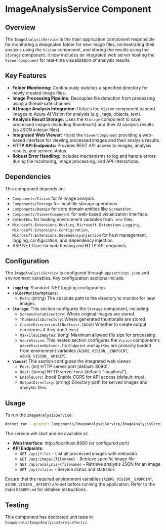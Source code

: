 # ImageAnalysisService Component

## Overview
The `ImageAnalysisService` is the main application component responsible for monitoring a designated folder for new image files, orchestrating their analysis using the `Vision` component, and storing the results using the `Storage` component. It now includes an integrated web server hosting the `ViewerComponent` for real-time visualization of analysis results.

## Key Features
-   **Folder Monitoring:** Continuously watches a specified directory for newly created image files.
-   **Image Processing Pipeline:** Decouples file detection from processing using a thread-safe channel.
-   **AI Image Analysis Integration:** Utilizes the `Vision` component to send images to Azure AI Vision for analysis (e.g., tags, objects, text).
-   **Analysis Result Storage:** Uses the `Storage` component to save processed images (including thumbnails) and their AI analysis results (as JSON sidecar files).
-   **Integrated Web Viewer:** Hosts the `ViewerComponent` providing a web-based interface for viewing processed images and their analysis results.
-   **HTTP API Endpoints:** Provides REST API access to images, analysis results, and service status.
-   **Robust Error Handling:** Includes mechanisms to log and handle errors during file monitoring, image processing, and API interactions.

## Dependencies
This component depends on:
-   `Components/Vision` for AI image analysis.
-   `Components/Storage` for local file storage operations.
-   `Components/Domain` for core domain entities like `Screenshot`.
-   `Components/ViewerComponent` for web-based visualization interface.
-   `DotNetEnv` for loading environment variables from `.env` files.
-   `Microsoft.Extensions.Hosting`, `Microsoft.Extensions.Logging`, `Microsoft.Extensions.Configuration`, `Microsoft.Extensions.DependencyInjection` for host management, logging, configuration, and dependency injection.
-   ASP.NET Core for web hosting and HTTP API endpoints.

## Configuration
The `ImageAnalysisService` is configured through `appsettings.json` and environment variables. Key configuration sections include:

-   **`Logging`**: Standard .NET logging configuration.
-   **`FolderMonitorOptions`**:
    -   `Path`: (string) The absolute path to the directory to monitor for new images.
-   **`Storage`**: This section configures the `Storage` component, including:
    -   `ScreenshotsDirectory`: Where original images are stored.
    -   `ThumbnailsDirectory`: Where generated thumbnails are stored.
    -   `CreateDirectoriesIfNotExist`: (bool) Whether to create output directories if they don't exist.
    -   `MaxFileSizeBytes`: (long) Maximum allowed file size for processing.
    -   `AzureVision`: This nested section configures the `Vision` component's `AzureVisionOptions`. Its `Endpoint` and `ApiKey` are primarily loaded from environment variables (`AZURE_VISION__ENDPOINT`, `AZURE_VISION__APIKEY`).
-   **`Viewer`**: This section configures the integrated web viewer:
    -   `Port`: (int) HTTP server port (default: 8080).
    -   `Host`: (string) HTTP server host (default: "localhost").
    -   `EnableCors`: (bool) Enable CORS for API access (default: true).
    -   `OutputDirectory`: (string) Directory path for served images and analysis files.

## Usage
To run the `ImageAnalysisService`:

```bash
dotnet run --project Components/ImageAnalysisService/ImageAnalysisService.csproj
```

The service will start and be available at:
- **Web Interface**: http://localhost:8080 (or configured port)
- **API Endpoints**:
  - `GET /api/files` - List all processed images with metadata
  - `GET /api/image/{filename}` - Retrieve specific image file
  - `GET /api/analysis/{filename}` - Retrieve analysis JSON for an image
  - `GET /api/status` - Service status and statistics

Ensure that the required environment variables (`AZURE_VISION__ENDPOINT`, `AZURE_VISION__APIKEY`) are set before running the application. Refer to the main `README.md` for detailed instructions.

## Testing
This component has dedicated unit tests in `Components/ImageAnalysisServiceTests/`.
